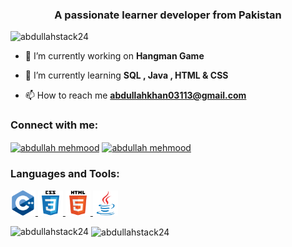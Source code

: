 <h3 align="center">A passionate learner developer from Pakistan</h3>

<p align="left"> <img src="https://komarev.com/ghpvc/?username=abdullahstack24&label=Profile%20views&color=0e75b6&style=flat" alt="abdullahstack24" /> </p>

- 🔭 I’m currently working on **Hangman Game**

- 🌱 I’m currently learning **SQL , Java , HTML & CSS**

- 📫 How to reach me **abdullahkhan03113@gmail.com**

<h3 align="left">Connect with me:</h3>
<p align="left">
<a href="https://linkedin.com/in/abdullah mehmood" target="blank"><img align="center" src="https://raw.githubusercontent.com/rahuldkjain/github-profile-readme-generator/master/src/images/icons/Social/linked-in-alt.svg" alt="abdullah mehmood" height="30" width="40" /></a>
<a href="https://instagram.com/abdullah mehmood" target="blank"><img align="center" src="https://raw.githubusercontent.com/rahuldkjain/github-profile-readme-generator/master/src/images/icons/Social/instagram.svg" alt="abdullah mehmood" height="30" width="40" /></a>
</p>

<h3 align="left">Languages and Tools:</h3>
<p align="left"> <a href="https://www.w3schools.com/cpp/" target="_blank" rel="noreferrer"> <img src="https://raw.githubusercontent.com/devicons/devicon/master/icons/cplusplus/cplusplus-original.svg" alt="cplusplus" width="40" height="40"/> </a> <a href="https://www.w3schools.com/css/" target="_blank" rel="noreferrer"> <img src="https://raw.githubusercontent.com/devicons/devicon/master/icons/css3/css3-original-wordmark.svg" alt="css3" width="40" height="40"/> </a> <a href="https://www.w3.org/html/" target="_blank" rel="noreferrer"> <img src="https://raw.githubusercontent.com/devicons/devicon/master/icons/html5/html5-original-wordmark.svg" alt="html5" width="40" height="40"/> </a> <a href="https://www.java.com" target="_blank" rel="noreferrer"> <img src="https://raw.githubusercontent.com/devicons/devicon/master/icons/java/java-original.svg" alt="java" width="40" height="40"/> </a> </p>

<p><img align="left" src="https://github-readme-stats.vercel.app/api/top-langs?username=abdullahstack24&show_icons=true&locale=en&layout=compact" alt="abdullahstack24" /></p>

<p>&nbsp;<img align="center" src="https://github-readme-stats.vercel.app/api?username=abdullahstack24&show_icons=true&locale=en" alt="abdullahstack24" /></p>
